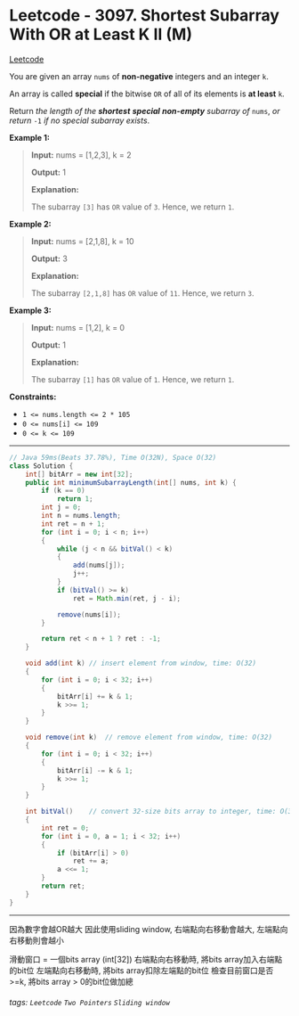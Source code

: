 # Leetcode - 3097. Shortest Subarray With OR at Least K II (M)

[Leetcode](https://leetcode.com/problems/shortest-subarray-with-or-at-least-k-ii/)

You are given an array `nums` of **non-negative** integers and an integer `k`.

An array is called **special** if the bitwise `OR` of all of its elements is **at least** `k`.

Return _the length of the **shortest** **special** **non-empty**_ _subarray of_ `nums`, _or return_ `-1` _if no special subarray exists_.

**Example 1:**

> **Input:** nums = [1,2,3], k = 2
> 
> **Output:** 1
> 
> **Explanation:**
> 
> The subarray `[3]` has `OR` value of `3`. Hence, we return `1`.

**Example 2:**

> **Input:** nums = [2,1,8], k = 10
> 
> **Output:** 3
> 
> **Explanation:**
> 
> The subarray `[2,1,8]` has `OR` value of `11`. Hence, we return `3`.

**Example 3:**

> **Input:** nums = [1,2], k = 0
> 
> **Output:** 1
> 
> **Explanation:**
> 
> The subarray `[1]` has `OR` value of `1`. Hence, we return `1`.

**Constraints:**

-   `1 <= nums.length <= 2 * 105`
-   `0 <= nums[i] <= 109`
-   `0 <= k <= 109`

---
```java
// Java 59ms(Beats 37.78%), Time O(32N), Space O(32)
class Solution {
    int[] bitArr = new int[32];
    public int minimumSubarrayLength(int[] nums, int k) {
        if (k == 0)
            return 1;
        int j = 0;
        int n = nums.length;
        int ret = n + 1;
        for (int i = 0; i < n; i++)
        {
            while (j < n && bitVal() < k)
            {
                add(nums[j]);
                j++;
            }
            if (bitVal() >= k)
                ret = Math.min(ret, j - i);

            remove(nums[i]);
        }

        return ret < n + 1 ? ret : -1;
    }

    void add(int k) // insert element from window, time: O(32)
    {
        for (int i = 0; i < 32; i++)
        {
            bitArr[i] += k & 1;
            k >>= 1;
        }
    }

    void remove(int k)  // remove element from window, time: O(32)
    {
        for (int i = 0; i < 32; i++)
        {
            bitArr[i] -= k & 1;
            k >>= 1;
        }
    }

    int bitVal()    // convert 32-size bits array to integer, time: O(32)
    {
        int ret = 0;
        for (int i = 0, a = 1; i < 32; i++)
        {
            if (bitArr[i] > 0)
                ret += a;
            a <<= 1;
        }
        return ret;
    }
}
```
---

因為數字會越OR越大
因此使用sliding window, 右端點向右移動會越大, 左端點向右移動則會越小

滑動窗口 = 一個bits array (int[32])
右端點向右移動時, 將bits array加入右端點的bit位
左端點向右移動時, 將bits array扣除左端點的bit位
檢查目前窗口是否>=k, 將bits array > 0的bit位做加總

###### tags: `Leetcode` `Two Pointers` `Sliding window`